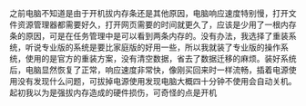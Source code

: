   之前电脑不知道是由于开机拔内存条还是其他原因，电脑响应速度特别慢，打开文件资源管理器都需要好久，打开网页需要的时间就更久了，应该是少用了一根内存条的原因，可是在任务管理中是可以看到两条内存的。没有办法，我选择了重装系统，听说专业版的系统是要比家庭版的好用一些，所以我就装了专业版的操作系统，使用的是官方的重装方案，没有清空数据，省去了数据迁移的麻烦。装好系统后，电脑显然恢复了正常，响应速度非常快，像刚买回来时一样流畅，插着电源使用没有发现什么问题，可拔掉电源使用发现电脑大概四十分钟不使用会自动关机。起初我以为是强拔内存造成的硬件损伤，可奇怪的点是开机